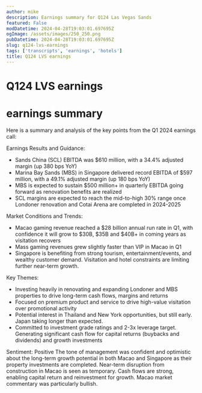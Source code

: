 ```yaml
---
author: mike
description: Earnings summary for Q124 Las Vegas Sands 
featured: False
modDatetime: 2024-04-28T19:03:01.697695Z
ogImage: /assets/images/250_250.png
pubDatetime: 2024-04-28T19:03:01.697695Z
slug: q124-lvs-earnings
tags: ['transcripts', 'earnings', 'hotels']
title: Q124 LVS earnings
---
```

# Q124 LVS earnings

# earnings summary
Here is a summary and analysis of the key points from the Q1 2024 earnings call:

Earnings Results and Guidance:
- Sands China (SCL) EBITDA was $610 million, with a 34.4% adjusted margin (up 380 bps YoY) 
- Marina Bay Sands (MBS) in Singapore delivered record EBITDA of $597 million, with a 49.1% adjusted margin (up 180 bps YoY)
- MBS is expected to sustain $500 million+ in quarterly EBITDA going forward as renovation benefits are realized
- SCL margins are expected to reach the mid-to-high 30% range once Londoner renovation and Cotai Arena are completed in 2024-2025

Market Conditions and Trends:
- Macao gaming revenue reached a $28 billion annual run rate in Q1, with confidence it will grow to $30B, $35B and $40B+ in coming years as visitation recovers
- Mass gaming revenues grew slightly faster than VIP in Macao in Q1
- Singapore is benefiting from strong tourism, entertainment/events, and wealthy customer demand. Visitation and hotel constraints are limiting further near-term growth.

Key Themes:
- Investing heavily in renovating and expanding Londoner and MBS properties to drive long-term cash flows, margins and returns 
- Focused on premium product and service to drive high-value visitation over promotional activity 
- Potential interest in Thailand and New York opportunities, but still early. Japan taking longer than expected.
- Committed to investment grade ratings and 2-3x leverage target. Generating significant cash flow for capital returns (buybacks and dividends) and growth investments

Sentiment: Positive 
The tone of management was confident and optimistic about the long-term growth potential in both Macao and Singapore as their property investments are completed. Near-term disruption from construction in Macao is seen as temporary. Cash flows are strong, enabling capital return and reinvestment for growth. Macao market commentary was particularly bullish.

